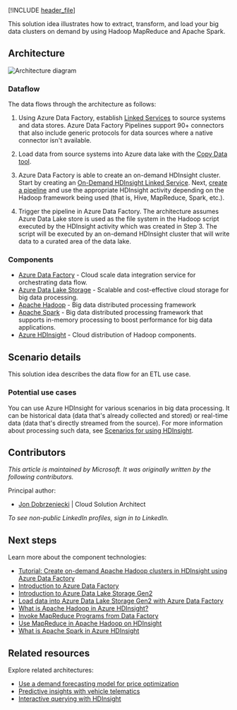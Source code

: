 [!INCLUDE [header_file](../../../includes/sol-idea-header.md)]

This solution idea illustrates how to extract, transform, and load your big data clusters on demand by using Hadoop MapReduce and Apache Spark.

## Architecture

![Architecture diagram](../media/extract-transform-and-load-using-hdinsight.png)

### Dataflow

The data flows through the architecture as follows:

1. Using Azure Data Factory, establish [Linked Services](/azure/data-factory/concepts-linked-services) to source systems and data stores. Azure Data Factory Pipelines support 90+ connectors that also include generic protocols for data sources where a native connector isn't available.

1. Load data from source systems into Azure data lake with the [Copy Data tool](/azure/data-factory/quickstart-create-data-factory-copy-data-tool#start-the-copy-data-tool).

1. Azure Data Factory is able to create an on-demand HDInsight cluster. Start by creating an [On-Demand HDInsight Linked Service](/azure/hdinsight/hdinsight-hadoop-create-linux-clusters-adf#create-an-on-demand-hdinsight-linked-service). Next, [create a pipeline](/azure/hdinsight/hdinsight-hadoop-create-linux-clusters-adf#create-a-pipeline) and use the appropriate HDInsight activity depending on the Hadoop framework being used (that is, Hive, MapReduce, Spark, etc.).

1. Trigger the pipeline in Azure Data Factory. The architecture assumes Azure Data Lake store is used as the file system in the Hadoop script executed by the HDInsight activity which was created in Step 3. The script will be executed by an on-demand HDInsight cluster that will write data to a curated area of the data lake.

### Components

- [Azure Data Factory](https://azure.microsoft.com/services/data-factory) - Cloud scale data integration service for orchestrating data flow.
- [Azure Data Lake Storage](https://azure.microsoft.com/services/storage/data-lake-storage) - Scalable and cost-effective cloud storage for big data processing.
- [Apache Hadoop](http://hadoop.apache.org) - Big data distributed processing framework
- [Apache Spark](http://spark.apache.org) - Big data distributed processing framework that supports in-memory processing to boost performance for big data applications.
- [Azure HDInsight](https://azure.microsoft.com/services/hdinsight) - Cloud distribution of Hadoop components.

## Scenario details

This solution idea describes the data flow for an ETL use case.

### Potential use cases

You can use Azure HDInsight for various scenarios in big data processing. It can be historical data (data that's already collected and stored) or real-time data (data that's directly streamed from the source). For more information about processing such data, see [Scenarios for using HDInsight](/azure/hdinsight/hdinsight-overview#scenarios-for-using-hdinsight). 

## Contributors

*This article is maintained by Microsoft. It was originally written by the following contributors.*

Principal author:

 * [Jon Dobrzeniecki](https://www.linkedin.com/in/jonathan-dobrzeniecki) | Cloud Solution Architect

*To see non-public LinkedIn profiles, sign in to LinkedIn.*

## Next steps

Learn more about the component technologies:

- [Tutorial: Create on-demand Apache Hadoop clusters in HDInsight using Azure Data Factory](/azure/hdinsight/hdinsight-hadoop-create-linux-clusters-adf)
- [Introduction to Azure Data Factory](/azure/data-factory/v1/data-factory-introduction)
- [Introduction to Azure Data Lake Storage Gen2](/azure/storage/blobs/data-lake-storage-introduction)
- [Load data into Azure Data Lake Storage Gen2 with Azure Data Factory](/azure/data-factory/load-azure-data-lake-storage-gen2)
- [What is Apache Hadoop in Azure HDInsight?](/azure/hdinsight/hadoop/apache-hadoop-introduction)
- [Invoke MapReduce Programs from Data Factory](/azure/data-factory/v1/data-factory-map-reduce)
- [Use MapReduce in Apache Hadoop on HDInsight](/azure/hdinsight/hadoop/hdinsight-use-mapreduce)
- [What is Apache Spark in Azure HDInsight](/azure/hdinsight/spark/apache-spark-overview)

## Related resources

Explore related architectures:

- [Use a demand forecasting model for price optimization](./demand-forecasting-price-optimization-marketing.yml)
- [Predictive insights with vehicle telematics](./predictive-insights-with-vehicle-telematics.yml)
- [Interactive querying with HDInsight](./interactive-querying-with-hdinsight.yml)
